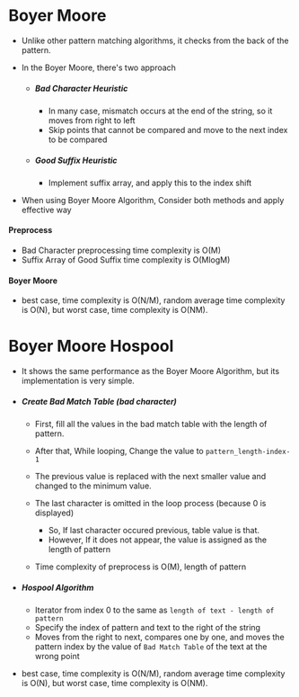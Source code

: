 # Boyer Moore

* Unlike other pattern matching algorithms, it checks from the back of the pattern.



* In the Boyer Moore, there's two approach

  * ##### Bad Character Heuristic

    * In many case, mismatch occurs at the end of the string, so it moves from right to left
    * Skip points that cannot be compared and move to the next index to be compared

  * ##### Good Suffix Heuristic

    * Implement suffix array, and apply this to the index shift

* When using Boyer Moore Algorithm, Consider both methods and apply effective way



#### Preprocess

* Bad Character preprocessing time complexity is O(M)
* Suffix Array of Good Suffix time complexity is O(MlogM)

#### Boyer Moore

* best case, time complexity is O(N/M), random average time complexity is O(N), but worst case, time complexity is O(NM).





# Boyer Moore Hospool

* It shows the same performance as the Boyer Moore Algorithm, but its implementation is very simple.



* ##### Create Bad Match Table (bad character)

  * First, fill all the values in the bad match table with the length of pattern.

  * After that, While looping, Change the value to `pattern_length-index-1`

  * The previous value is replaced with the next smaller value and changed to the minimum value.

  * The last character is omitted in the loop process (because 0 is displayed)

    * So, If last character occured previous, table value is that.
    * However, If it does not appear, the value is assigned as the length of pattern

  * Time complexity of preprocess is O(M), length of pattern

    

* ##### Hospool Algorithm

  * Iterator from index 0 to the same as `length of text - length of pattern`
  * Specify the index of pattern and text to the right of the string
  * Moves from the right to next, compares one by one, and moves the pattern index by the value of `Bad Match Table` of the text at the wrong point



* best case, time complexity is O(N/M), random average time complexity is O(N), but worst case, time complexity is O(NM).